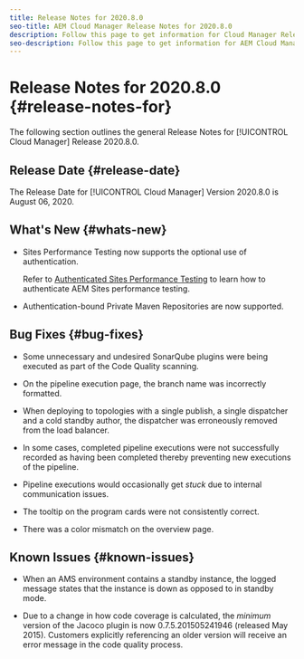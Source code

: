 ```yaml
---
title: Release Notes for 2020.8.0
seo-title: AEM Cloud Manager Release Notes for 2020.8.0
description: Follow this page to get information for Cloud Manager Release 2020.8.0
seo-description: Follow this page to get information for AEM Cloud Manager Release 2020.8.0
---
```

# Release Notes for 2020.8.0 {#release-notes-for}

The following section outlines the general Release Notes for [!UICONTROL Cloud Manager] Release 2020.8.0.

## Release Date {#release-date}

The Release Date for [!UICONTROL Cloud Manager] Version 2020.8.0 is August 06, 2020.

## What's New {#whats-new}

* Sites Performance Testing now supports the optional use of authentication.

   Refer to [Authenticated Sites Performance Testing](configuring-pipeline.md#authenticated-sites-performance) to learn how to authenticate AEM Sites performance testing.

*  Authentication-bound Private Maven Repositories are now supported.

## Bug Fixes {#bug-fixes}

* Some unnecessary and undesired SonarQube plugins were being executed as part of the Code Quality scanning. 

* On the pipeline execution page, the branch name was incorrectly formatted. 

* When deploying to topologies with a single publish, a single dispatcher and a cold standby author, the dispatcher was erroneously removed from the load balancer. 

* In some cases, completed pipeline executions were not successfully recorded as having been completed thereby preventing new executions of the pipeline.

* Pipeline executions would occasionally get *stuck* due to internal communication issues.

* The tooltip on the program cards were not consistently correct.

* There was a color mismatch on the overview page.

## Known Issues {#known-issues}

* When an AMS environment contains a standby instance, the logged message states that the instance is down as opposed to in standby mode.

* Due to a change in how code coverage is calculated, the _minimum_ version of the Jacoco plugin is now 0.7.5.201505241946 (released May 2015). Customers explicitly referencing an older version will receive an error message in the code quality process.
